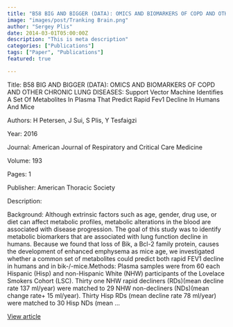 ```yaml
---
title: "B58 BIG AND BIGGER (DATA): OMICS AND BIOMARKERS OF COPD AND OTHER CHRONIC LUNG DISEASES: Support Vector Machine Identifies A Set Of Metabolites In Plasma That Predict Rapid Fev1 Decline In Humans And Mice"
image: "images/post/Tranking Brain.png"
author: "Sergey Plis"
date: 2014-03-01T05:00:00Z
description: "This is meta description"
categories: ["Publications"]
tags: ["Paper", "Publications"]
featured: true

---
```

Title: B58 BIG AND BIGGER (DATA): OMICS AND BIOMARKERS OF COPD AND OTHER CHRONIC LUNG DISEASES: Support Vector Machine Identifies A Set Of Metabolites In Plasma That Predict Rapid Fev1 Decline In Humans And Mice
  
Authors: H Petersen, J Sui, S Plis, Y Tesfaigzi
  
Year: 2016
  
Journal: American Journal of Respiratory and Critical Care Medicine
  
Volume: 193
  
Pages: 1
  
Publisher: American Thoracic Society
  
Description:
  
Background: Although extrinsic factors such as age, gender, drug use, or diet can affect metabolic profiles, metabolic alterations in the blood are associated with disease progression. The goal of this study was to identify metabolic biomarkers that are associated with lung function decline in humans. Because we found that loss of Bik, a Bcl-2 family protein, causes the development of enhanced emphysema as mice age, we investigated whether a common set of metabolites could predict both rapid FEV1 decline in humans and in bik-/-mice.Methods: Plasma samples were from 60 each Hispanic (Hisp) and non-Hispanic White (NHW) participants of the Lovelace Smokers Cohort (LSC). Thirty one NHW rapid decliners (RDs)(mean decline rate 137 ml/year) were matched to 29 NHW non-decliners (NDs)(mean change rate+ 15 ml/year). Thirty Hisp RDs (mean decline rate 78 ml/year) were matched to 30 Hisp NDs (mean …

  
[View article](https://search.proquest.com/openview/8b4ba805c392fb7938ef8d9189d6c104/1?pq-origsite=gscholar&amp;cbl=40575)  
